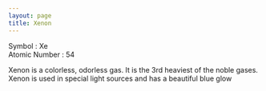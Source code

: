 ```yaml
---
layout: page
title: Xenon
---
```


Symbol : Xe  
Atomic Number : 54

Xenon is a colorless, odorless gas. It is the 3rd heaviest of the noble gases. Xenon is used in special light sources and has a beautiful blue glow
